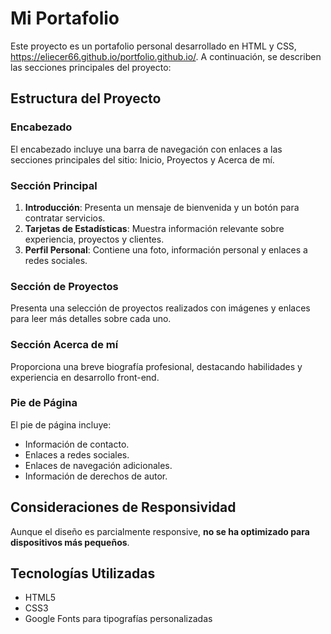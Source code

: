 # Mi Portafolio

Este proyecto es un portafolio personal desarrollado en HTML y CSS, https://eliecer66.github.io/portfolio.github.io/. A continuación, se describen las secciones principales del proyecto:

## Estructura del Proyecto

### Encabezado
El encabezado incluye una barra de navegación con enlaces a las secciones principales del sitio: Inicio, Proyectos y Acerca de mí.

### Sección Principal
1. **Introducción**: Presenta un mensaje de bienvenida y un botón para contratar servicios.
2. **Tarjetas de Estadísticas**: Muestra información relevante sobre experiencia, proyectos y clientes.
3. **Perfil Personal**: Contiene una foto, información personal y enlaces a redes sociales.

### Sección de Proyectos
Presenta una selección de proyectos realizados con imágenes y enlaces para leer más detalles sobre cada uno.

### Sección Acerca de mí
Proporciona una breve biografía profesional, destacando habilidades y experiencia en desarrollo front-end.

### Pie de Página
El pie de página incluye:
- Información de contacto.
- Enlaces a redes sociales.
- Enlaces de navegación adicionales.
- Información de derechos de autor.

## Consideraciones de Responsividad

Aunque el diseño es parcialmente responsive, **no se ha optimizado para dispositivos más pequeños**.

## Tecnologías Utilizadas

- HTML5
- CSS3
- Google Fonts para tipografías personalizadas
